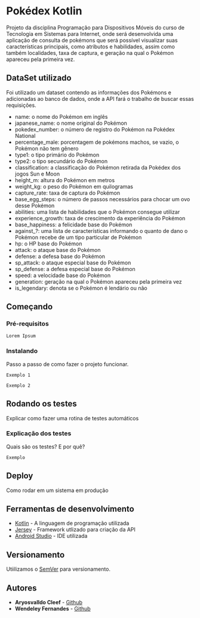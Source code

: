# Pokédex Kotlin

Projeto da disciplina Programação para Dispositivos Móveis do curso de Tecnologia em Sistemas para Internet, onde será desenvolvida uma aplicação
de consulta de pokémons que será possível visualizar suas características principais, como atributos e habilidades, assim como também localidades, taxa de captura, e geração
na qual o Pokémon apareceu pela primeira vez.

## DataSet utilizado

Foi utilizado um dataset contendo as informações dos Pokémons e adicionadas ao banco de dados, onde a API fará o trabalho de buscar essas requisições.

* name: o nome do Pokémon em inglês
* japanese_name: o nome original do Pokémon
* pokedex_number: o número de registro do Pokémon na Pokédex National
* percentage_male: porcentagem de pokémons machos, se vazio, o Pokémon não tem gênero
* type1: o tipo primário do Pokémon
* type2: o tipo secundário do Pokémon
* classification: a classificação do Pokémon retirada da Pokédex dos jogos Sun e Moon
* height_m: altura do Pokémon em metros
* weight_kg: o peso do Pokémon em quilogramas
* capture_rate: taxa de captura do Pokémon
* base_egg_steps: o número de passos necessários para chocar um ovo desse Pokémon
* abilities: uma lista de habilidades que o Pokémon consegue utilizar
* experience_growth: taxa de crescimento da experiência do Pokémon
* base_happiness: a felicidade base do Pokémon
* against_?: uma lista de características informando o quanto de dano o Pokémon recebe de um tipo particular de Pokémon
* hp: o HP base do Pokémon
* attack: o ataque base do Pokémon
* defense: a defesa base do Pokémon
* sp_attack: o ataque especial base do Pokémon
* sp_defense: a defesa especial base do Pokémon
* speed: a velocidade base do Pokémon
* generation: geração na qual o Pokémon apareceu pela primeira vez
* is_legendary: denota se o Pokémon é lendário ou não

## Começando


### Pré-requisitos

```
Lorem Ipsum
```

### Instalando

Passo a passo de como fazer o projeto funcionar.


```
Exemplo 1
```

```
Exemplo 2
```


## Rodando os testes

Explicar como fazer uma rotina de testes automáticos 

### Explicação dos testes

Quais são os testes? E por quê?

```
Exemplo
```


## Deploy

Como rodar em um sistema em produção

## Ferramentas de desenvolvimento

* [Kotlin](https://kotlinlang.org/) - A linguagem de programação utilizada
* [Jersey](https://jersey.github.io/) - Framework utlizado para criação da API
* [Android Studio](https://developer.android.com/studio) - IDE utilizada


## Versionamento

Utiilizamos o  [SemVer](http://semver.org/) para versionamento.

## Autores

* **Aryosvalldo Cleef**  - [Github](https://github.com/cleefsouza)
* **Wendeley Fernandes** - [Github](https://github.com/wendeleyf)

